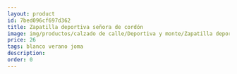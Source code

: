 ```yaml
---
layout: product
id: 7bed096cf697d362
title: Zapatilla deportiva señora de cordón
image: img/productos/calzado de calle/Deportiva y monte/Zapatilla deportiva señora de cordón=26=blanco verano joma.webp
price: 26
tags: blanco verano joma
description: 
order: 0
---
```

